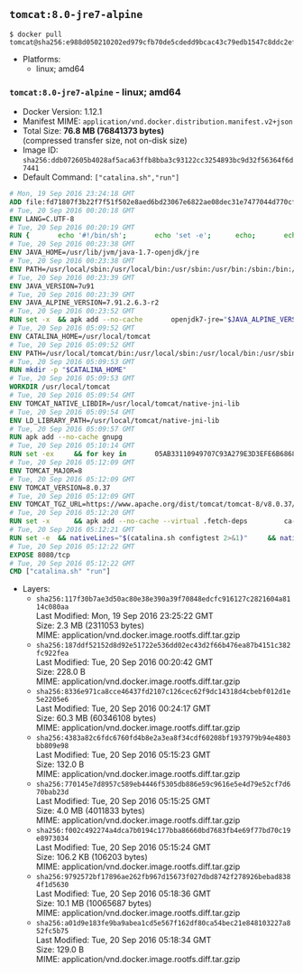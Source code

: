 ## `tomcat:8.0-jre7-alpine`

```console
$ docker pull tomcat@sha256:e988d050210202ed979cfb70de5cdedd9bcac43c79edb1547c8ddc2ef08192e8
```

-	Platforms:
	-	linux; amd64

### `tomcat:8.0-jre7-alpine` - linux; amd64

-	Docker Version: 1.12.1
-	Manifest MIME: `application/vnd.docker.distribution.manifest.v2+json`
-	Total Size: **76.8 MB (76841373 bytes)**  
	(compressed transfer size, not on-disk size)
-	Image ID: `sha256:ddb072605b4028af5aca63ffb8bba3c93122cc3254893bc9d32f56364f6d7441`
-	Default Command: `["catalina.sh","run"]`

```dockerfile
# Mon, 19 Sep 2016 23:24:18 GMT
ADD file:fd71807f3b22f7f51f502e8aed6bd23067e6822ae08dec31e7477044d770cf48 in / 
# Tue, 20 Sep 2016 00:20:18 GMT
ENV LANG=C.UTF-8
# Tue, 20 Sep 2016 00:20:19 GMT
RUN { 		echo '#!/bin/sh'; 		echo 'set -e'; 		echo; 		echo 'dirname "$(dirname "$(readlink -f "$(which javac || which java)")")"'; 	} > /usr/local/bin/docker-java-home 	&& chmod +x /usr/local/bin/docker-java-home
# Tue, 20 Sep 2016 00:23:38 GMT
ENV JAVA_HOME=/usr/lib/jvm/java-1.7-openjdk/jre
# Tue, 20 Sep 2016 00:23:38 GMT
ENV PATH=/usr/local/sbin:/usr/local/bin:/usr/sbin:/usr/bin:/sbin:/bin:/usr/lib/jvm/java-1.7-openjdk/jre/bin:/usr/lib/jvm/java-1.7-openjdk/bin
# Tue, 20 Sep 2016 00:23:39 GMT
ENV JAVA_VERSION=7u91
# Tue, 20 Sep 2016 00:23:39 GMT
ENV JAVA_ALPINE_VERSION=7.91.2.6.3-r2
# Tue, 20 Sep 2016 00:23:52 GMT
RUN set -x 	&& apk add --no-cache 		openjdk7-jre="$JAVA_ALPINE_VERSION" 	&& [ "$JAVA_HOME" = "$(docker-java-home)" ]
# Tue, 20 Sep 2016 05:09:52 GMT
ENV CATALINA_HOME=/usr/local/tomcat
# Tue, 20 Sep 2016 05:09:52 GMT
ENV PATH=/usr/local/tomcat/bin:/usr/local/sbin:/usr/local/bin:/usr/sbin:/usr/bin:/sbin:/bin:/usr/lib/jvm/java-1.7-openjdk/jre/bin:/usr/lib/jvm/java-1.7-openjdk/bin
# Tue, 20 Sep 2016 05:09:53 GMT
RUN mkdir -p "$CATALINA_HOME"
# Tue, 20 Sep 2016 05:09:53 GMT
WORKDIR /usr/local/tomcat
# Tue, 20 Sep 2016 05:09:54 GMT
ENV TOMCAT_NATIVE_LIBDIR=/usr/local/tomcat/native-jni-lib
# Tue, 20 Sep 2016 05:09:54 GMT
ENV LD_LIBRARY_PATH=/usr/local/tomcat/native-jni-lib
# Tue, 20 Sep 2016 05:09:57 GMT
RUN apk add --no-cache gnupg
# Tue, 20 Sep 2016 05:10:14 GMT
RUN set -ex 	&& for key in 		05AB33110949707C93A279E3D3EFE6B686867BA6 		07E48665A34DCAFAE522E5E6266191C37C037D42 		47309207D818FFD8DCD3F83F1931D684307A10A5 		541FBE7D8F78B25E055DDEE13C370389288584E7 		61B832AC2F1C5A90F0F9B00A1C506407564C17A3 		713DA88BE50911535FE716F5208B0AB1D63011C7 		79F7026C690BAA50B92CD8B66A3AD3F4F22C4FED 		9BA44C2621385CB966EBA586F72C284D731FABEE 		A27677289986DB50844682F8ACB77FC2E86E29AC 		A9C5DF4D22E99998D9875A5110C01C5A2F6059E7 		DCFD35E0BF8CA7344752DE8B6FB21E8933C60243 		F3A04C595DB5B6A5F1ECA43E3B7BBB100D811BBE 		F7DA48BB64BCB84ECBA7EE6935CD23C10D498E23 	; do 		gpg --keyserver ha.pool.sks-keyservers.net --recv-keys "$key"; 	done
# Tue, 20 Sep 2016 05:12:09 GMT
ENV TOMCAT_MAJOR=8
# Tue, 20 Sep 2016 05:12:09 GMT
ENV TOMCAT_VERSION=8.0.37
# Tue, 20 Sep 2016 05:12:09 GMT
ENV TOMCAT_TGZ_URL=https://www.apache.org/dist/tomcat/tomcat-8/v8.0.37/bin/apache-tomcat-8.0.37.tar.gz
# Tue, 20 Sep 2016 05:12:20 GMT
RUN set -x 		&& apk add --no-cache --virtual .fetch-deps 		ca-certificates 		tar 		openssl 	&& wget -O tomcat.tar.gz "$TOMCAT_TGZ_URL" 	&& wget -O tomcat.tar.gz.asc "$TOMCAT_TGZ_URL.asc" 	&& gpg --batch --verify tomcat.tar.gz.asc tomcat.tar.gz 	&& tar -xvf tomcat.tar.gz --strip-components=1 	&& rm bin/*.bat 	&& rm tomcat.tar.gz* 		&& nativeBuildDir="$(mktemp -d)" 	&& tar -xvf bin/tomcat-native.tar.gz -C "$nativeBuildDir" --strip-components=1 	&& apk add --no-cache --virtual .native-build-deps 		apr-dev 		gcc 		libc-dev 		make 		"openjdk${JAVA_VERSION%%[-~bu]*}"="$JAVA_ALPINE_VERSION" 		openssl-dev 	&& ( 		export CATALINA_HOME="$PWD" 		&& cd "$nativeBuildDir/native" 		&& ./configure 			--libdir="$TOMCAT_NATIVE_LIBDIR" 			--prefix="$CATALINA_HOME" 			--with-apr="$(which apr-1-config)" 			--with-java-home="$(docker-java-home)" 			--with-ssl=yes 		&& make -j$(getconf _NPROCESSORS_ONLN) 		&& make install 	) 	&& runDeps="$( 		scanelf --needed --nobanner --recursive "$TOMCAT_NATIVE_LIBDIR" 			| awk '{ gsub(/,/, "\nso:", $2); print "so:" $2 }' 			| sort -u 			| xargs -r apk info --installed 			| sort -u 	)" 	&& apk add --virtual .tomcat-native-rundeps $runDeps 	&& apk del .fetch-deps .native-build-deps 	&& rm -rf "$nativeBuildDir" 	&& rm bin/tomcat-native.tar.gz
# Tue, 20 Sep 2016 05:12:21 GMT
RUN set -e 	&& nativeLines="$(catalina.sh configtest 2>&1)" 	&& nativeLines="$(echo "$nativeLines" | grep 'Apache Tomcat Native')" 	&& nativeLines="$(echo "$nativeLines" | sort -u)" 	&& if ! echo "$nativeLines" | grep 'INFO: Loaded APR based Apache Tomcat Native library' >&2; then 		echo >&2 "$nativeLines"; 		exit 1; 	fi
# Tue, 20 Sep 2016 05:12:22 GMT
EXPOSE 8080/tcp
# Tue, 20 Sep 2016 05:12:22 GMT
CMD ["catalina.sh" "run"]
```

-	Layers:
	-	`sha256:117f30b7ae3d50ac80e38e390a39f70848edcfc916127c2821604a8114c080aa`  
		Last Modified: Mon, 19 Sep 2016 23:25:22 GMT  
		Size: 2.3 MB (2311053 bytes)  
		MIME: application/vnd.docker.image.rootfs.diff.tar.gzip
	-	`sha256:187ddf52152d8d92e51722e536dd02ec43d2f66b476ea87b4151c382fc922fea`  
		Last Modified: Tue, 20 Sep 2016 00:20:42 GMT  
		Size: 228.0 B  
		MIME: application/vnd.docker.image.rootfs.diff.tar.gzip
	-	`sha256:8336e971ca8cce46437fd2107c126cec62f9dc14318d4cbebf012d1e5e2205e6`  
		Last Modified: Tue, 20 Sep 2016 00:24:17 GMT  
		Size: 60.3 MB (60346108 bytes)  
		MIME: application/vnd.docker.image.rootfs.diff.tar.gzip
	-	`sha256:4383a82c6fdc6760fd4b8e2a3ea8f34cdf60208bf1937979b94e4803bb809e98`  
		Last Modified: Tue, 20 Sep 2016 05:15:23 GMT  
		Size: 132.0 B  
		MIME: application/vnd.docker.image.rootfs.diff.tar.gzip
	-	`sha256:770145e7d8957c589eb4446f5305db886e59c9616e5e4d79e52cf7d670bab23d`  
		Last Modified: Tue, 20 Sep 2016 05:15:25 GMT  
		Size: 4.0 MB (4011833 bytes)  
		MIME: application/vnd.docker.image.rootfs.diff.tar.gzip
	-	`sha256:f002c492274a4dca7b0194c177bba86660bd7683fb4e69f77bd70c19e8973034`  
		Last Modified: Tue, 20 Sep 2016 05:15:24 GMT  
		Size: 106.2 KB (106203 bytes)  
		MIME: application/vnd.docker.image.rootfs.diff.tar.gzip
	-	`sha256:9792572bf17896ae262fb967d15673f027dbd8742f278926bebad8384f1d5630`  
		Last Modified: Tue, 20 Sep 2016 05:18:36 GMT  
		Size: 10.1 MB (10065687 bytes)  
		MIME: application/vnd.docker.image.rootfs.diff.tar.gzip
	-	`sha256:a01d9e183fe9ba9abea1cd5e567f162df80ca54bec21e848103227a852fc5b75`  
		Last Modified: Tue, 20 Sep 2016 05:18:34 GMT  
		Size: 129.0 B  
		MIME: application/vnd.docker.image.rootfs.diff.tar.gzip
